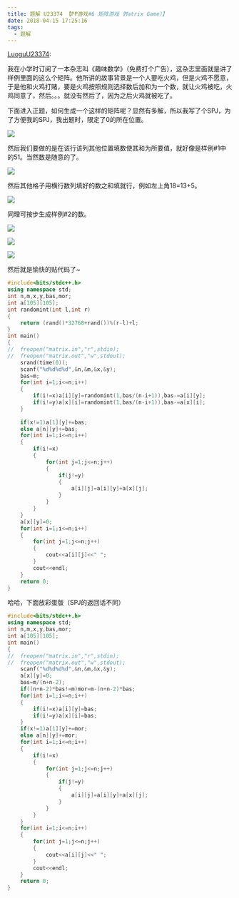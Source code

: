 ```yaml
---
title: 题解 U23374 【PP游戏#6 矩阵游戏（Matrix Game）】
date: 2018-04-15 17:25:16	
tags: 
  - 题解
---
```


[LuoguU23374](https://www.luogu.org/problemnew/show/U23374):

我在小学时订阅了一本杂志叫《趣味数学》（免费打个广告），这杂志里面就是讲了样例里面的这么个矩阵。他所讲的故事背景是一个人要吃火鸡，但是火鸡不愿意，于是他和火鸡打赌，要是火鸡按照规则选择数后加和为一个数，就让火鸡被吃，火鸡同意了，然后。。。就没有然后了，因为之后火鸡就被吃了。

下面进入正题，如何生成一个这样的矩阵呢？显然有多解，所以我写了个SPJ，为了方便我的SPJ，我出题时，限定了0的所在位置。

![](https://cdn.luogu.org/upload/pic/17539.png)

然后我们要做的是在该行该列其他位置填数使其和为所要值，就好像是样例#1中的51。当然数是随意的了。

![](https://cdn.luogu.org/upload/pic/17540.png)

然后其他格子用横行数列填好的数之和填就行，例如左上角18=13+5。

![](https://cdn.luogu.org/upload/pic/17541.png)

同理可按步生成样例#2的数。

![](https://cdn.luogu.org/upload/pic/17542.png)

![](https://cdn.luogu.org/upload/pic/17543.png)

![](https://cdn.luogu.org/upload/pic/17544.png)

然后就是愉快的贴代码了~
```cpp
#include<bits/stdc++.h>
using namespace std;
int n,m,x,y,bas,mor;
int a[105][105];
int randomint(int l,int r)
{
	return (rand()*32768+rand())%(r-l)+l;
}
int main()
{
// 	freopen("matrix.in","r",stdin);
// 	freopen("matrix.out","w",stdout);
	srand(time(0));
	scanf("%d%d%d%d",&n,&m,&x,&y);
	bas=m;
	for(int i=1;i<=n;i++)
	{
		if(i!=x)a[i][y]=randomint(1,bas/(n-i+1)),bas-=a[i][y];
		if(i!=y)a[x][i]=randomint(1,bas/(n-i+1)),bas-=a[x][i];
	}
	
	if(x!=1)a[1][y]+=bas;
	else a[n][y]+=bas;
	for(int i=1;i<=n;i++)
	{
		if(i!=x)
		{
			for(int j=1;j<=n;j++)
			{
				if(j!=y)
				{
					a[i][j]=a[i][y]+a[x][j];
				}
			}
		}
	}
	a[x][y]=0;
	for(int i=1;i<=n;i++)
	{
		for(int j=1;j<=n;j++)
		{
			cout<<a[i][j]<<" ";
		}
		cout<<endl;
	}
	return 0;
}
```
哈哈，下面放彩蛋版（SPJ的返回话不同）
```cpp
#include<bits/stdc++.h>
using namespace std;
int n,m,x,y,bas,mor;
int a[105][105];
int main()
{
// 	freopen("matrix.in","r",stdin);
// 	freopen("matrix.out","w",stdout);
    scanf("%d%d%d%d",&n,&m,&x,&y);
    a[x][y]=0;
    bas=m/(n+n-2);
    if((n+n-2)*bas!=m)mor=m-(n+n-2)*bas;
    for(int i=1;i<=n;i++)
    {
        if(i!=x)a[i][y]=bas;
        if(i!=y)a[x][i]=bas;
    }
    if(x!=1)a[1][y]+=mor;
    else a[n][y]+=mor;
    for(int i=1;i<=n;i++)
    {
        if(i!=x)
        {
            for(int j=1;j<=n;j++)
            {
                if(j!=y)
                {
                    a[i][j]=a[i][y]+a[x][j];
                }
            }
        }
    }
    for(int i=1;i<=n;i++)
    {
        for(int j=1;j<=n;j++)
        {
            cout<<a[i][j]<<" ";
        }
        cout<<endl;
    }
    return 0;
}
```